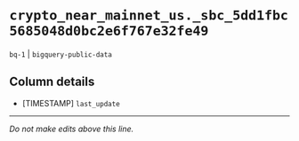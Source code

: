 # `crypto_near_mainnet_us._sbc_5dd1fbc5685048d0bc2e6f767e32fe49`
`bq-1` | `bigquery-public-data`

## Column details
* [TIMESTAMP] `last_update`

-------------------------------------------------------------------------------
*Do not make edits above this line.*
